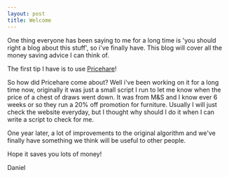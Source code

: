 ```yaml
---
layout: post
title: Welcome
---
```


One thing everyone has been saying to me for a long time is 'you should right a blog about this stuff', so i've finally have. This blog will cover all the money saving advice I can think of.

The first tip I have is to use [Pricehare](http://pricehare.com)!

So how did Pricehare come about? Well i've been working on it for a long time now, originally it was just a small script I run to let me know when the price of a chest of draws went down. It was from M&S and I know ever 6 weeks or so they run a 20% off promotion for furniture. Usually I will just check the website everyday, but I thought why should I do it when I can write a script to check for me.

One year later, a lot of improvements to the original algorithm and we've finally have something we think will be useful to other people.

Hope it saves you lots of money!

Daniel